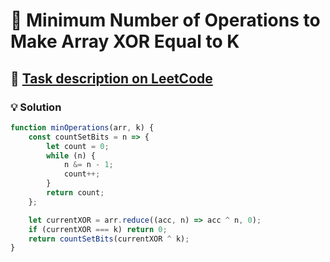 # 📝 Minimum Number of Operations to Make Array XOR Equal to K

## 🔗 [Task description on LeetCode](https://leetcode.com/problems/minimum-number-of-operations-to-make-array-xor-equal-to-k/description/)

### 💡 Solution

```javascript
function minOperations(arr, k) {
    const countSetBits = n => {
        let count = 0;
        while (n) {
            n &= n - 1;
            count++;
        }
        return count;
    };

    let currentXOR = arr.reduce((acc, n) => acc ^ n, 0);
    if (currentXOR === k) return 0;
    return countSetBits(currentXOR ^ k);
}
```
